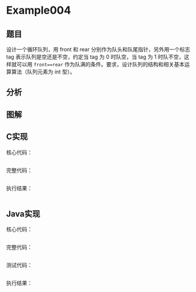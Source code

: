 # Example004 

## 题目

设计一个循环队列，用 front 和 rear 分别作为队头和队尾指针，另外用一个标志 tag 表示队列是空还是不空，约定当 tag 为 0 时队空，当 tag 为 1 时队不空，这样就可以用 `front==rear` 作为队满的条件。要求，设计队列的结构和相关基本运算算法（队列元素为 int 型）。

## 分析

## 图解

## C实现

核心代码：

```c

```

完整代码：

```c

```

执行结果：

```text

```

## Java实现

核心代码：

```java

```

完整代码：

```java

```

测试代码：

```java

```

执行结果：

```text

```
